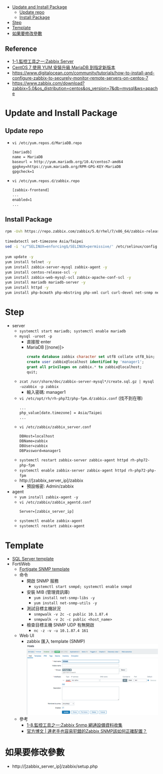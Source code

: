 - [Update and Install Package](#update-and-install-package)
  - [Update repo](#update-repo)
  - [Install Package](#install-package)
- [Step](#step)
- [Template](#template)
- [如果要修改參數](#如果要修改參數)

## Reference
- [1-1.監控工具之一:Zabbix Server](https://ithelp.ithome.com.tw/articles/10190611)
- [CentOS 7 使用 YUM 安裝升級 MariaDB 到指定新版本](https://www.footmark.info/linux/centos/centos7-yum-update-mariadb/)
- https://www.digitalocean.com/community/tutorials/how-to-install-and-configure-zabbix-to-securely-monitor-remote-servers-on-centos-7
- https://www.zabbix.com/download?zabbix=5.0&os_distribution=centos&os_version=7&db=mysql&ws=apache

# Update and Install Package
## Update repo
- `vi /etc/yum.repos.d/MariaDB.repo`
    ```
    [mariadb]
    name = MariaDB
    baseurl = http://yum.mariadb.org/10.4/centos7-amd64
    gpgkey=https://yum.mariadb.org/RPM-GPG-KEY-MariaDB
    gpgcheck=1
    ```
- `vi /etc/yum.repos.d/zabbix.repo`
    ```
    [zabbix-frontend]
    ...
    enabled=1
    ...
    ```

## Install Package
```bash
rpm -Uvh https://repo.zabbix.com/zabbix/5.0/rhel/7/x86_64/zabbix-release-5.0-1.el7.noarch.rpm

timedatectl set-timezone Asia/Taipei
sed -i 's/^SELINUX=enforcing$/SELINUX=permissive/' /etc/selinux/config

yum update -y
yum install telnet -y
yum install zabbix-server-mysql zabbix-agent -y
yum install centos-release-scl -y
yum install zabbix-web-mysql-scl zabbix-apache-conf-scl -y
yum install mariadb mariadb-server -y
yum install httpd -y
yum install php-bcmath php-mbstring php-xml curl curl-devel net-snmp net-snmp-devel net-snmp-utils perl-DBI -y
```

# Step
- server
    - `systemctl start mariadb; systemctl enable mariadb`
    - `mysql -uroot -p`
        - 直接按 enter
        - MariaDB [(none)]>
            ```sql
            create database zabbix character set utf8 collate utf8_bin;
            create user zabbix@localhost identified by 'manager1';
            grant all privileges on zabbix.* to zabbix@localhost;
            quit;
            ```
    - `zcat /usr/share/doc/zabbix-server-mysql*/create.sql.gz | mysql -uzabbix -p zabbix`
        - 輸入密碼: manager1
    - `vi /etc/opt/rh/rh-php72/php-fpm.d/zabbix.conf` (找不到在哪)
        ```
        ...
        php_value[date.timezone] = Asia/Taipei
        ...
        ```
    - `vi /etc/zabbix/zabbix_server.conf`
        ```
        DBHost=localhost
        DBName=zabbix
        DBUser=zabbix
        DBPassword=manager1
        ```
    - `systemctl restart zabbix-server zabbix-agent httpd rh-php72-php-fpm`
    - `systemctl enable zabbix-server zabbix-agent httpd rh-php72-php-fpm`
    - http://[zabbix_server_ip]/zabbix
        - 預設帳密: Admin/zabbix
- agent
    - `yum install zabbix-agent -y`
    - `vi /etc/zabbix/zabbix_agentd.conf`
        ```
        Server=[zabbix_server_ip]
        ```
    - `systemctl enable zabbix-agent`
    - `systemctl restart zabbix-agent`

# Template
- [SQL Server template](https://share.zabbix.com/databases/microsoft-sql-server/template-for-microsoft-sql-server)
- FortiWeb
    - [Fortigate SNMP template](https://share.zabbix.com/network_devices/fortigate/fortigate-snmp-template)
    - 命令
        - 開啟 SNMP 服務
            - `systemctl start snmpd; systemctl enable snmpd`
        - 安裝 MIB (管理資訊庫)
            - `yum install net-snmp-libs -y`
            - `yum install net-snmp-utils -y`
        - 測試目標主機狀況
            - `snmpwalk -v 2c -c public 10.1.87.4`
            - `snmpwalk -v 2c -c public <host_name>`
        - 檢查目標主機 SNMP UDP 有無開啟
            - `nc -z -v -u 10.1.87.4 161`
    - Web UI
        - zabbix 匯入 template (SNMP)
            <br><img src="../img/zabbix/fortiweb-snmp-template.png">
    - 參考
        - [1-8.監控工具之一:Zabbix Snmp 網通設備資料收集](https://ithelp.ithome.com.tw/articles/10191378)
        - [官方博文 | 連老手也容易犯錯的Zabbix SNMP該如何正確配置？](https://read01.com/zh-tw/Dn6NDmM.html#.Yg0Vme5BxGM)

# 如果要修改參數
- http://[zabbix_server_ip]/zabbix/setup.php